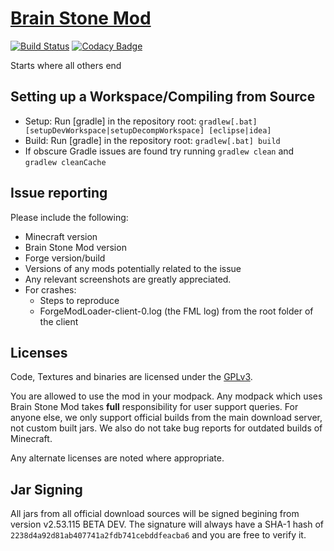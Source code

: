 [Brain Stone Mod](https://minecraft.curseforge.com/projects/brain-stone-mod)
============================================================================

[![Build Status](https://gitlab.crazyblock-network.net/BrainStone/brainstone/badges/master/build.svg)](https://gitlab.crazyblock-network.net/BrainStone/brainstone/commits/master)
[![Codacy Badge](https://api.codacy.com/project/badge/Grade/5c4ec0299d094cf3a46a3104122bcc76)](https://www.codacy.com/app/BrainStone/brainstone?utm_source=github.com&amp;utm_medium=referral&amp;utm_content=BrainStone/brainstone&amp;utm_campaign=Badge_Grade)

Starts where all others end

Setting up a Workspace/Compiling from Source
--------------------------------------------

* Setup: Run [gradle] in the repository root: `gradlew[.bat] [setupDevWorkspace|setupDecompWorkspace] [eclipse|idea]`
* Build: Run [gradle] in the repository root: `gradlew[.bat] build`
* If obscure Gradle issues are found try running `gradlew clean` and `gradlew cleanCache`

Issue reporting
---------------

Please include the following:

* Minecraft version
* Brain Stone Mod version
* Forge version/build
* Versions of any mods potentially related to the issue 
* Any relevant screenshots are greatly appreciated.
* For crashes:
	* Steps to reproduce
	* ForgeModLoader-client-0.log (the FML log) from the root folder of the client

Licenses
--------

Code, Textures and binaries are licensed under the [GPLv3](https://www.gnu.org/licenses/#GPL).

You are allowed to use the mod in your modpack.
Any modpack which uses Brain Stone Mod takes **full** responsibility for user support queries. For anyone else, we only support official builds from the main download server, not custom built jars. We also do not take bug reports for outdated builds of Minecraft.

Any alternate licenses are noted where appropriate.

Jar Signing
-----------

All jars from all official download sources will be signed begining from version v2.53.115 BETA DEV. The signature will always have a SHA-1 hash of `2238d4a92d81ab407741a2fdb741cebddfeacba6` and you are free to verify it.
